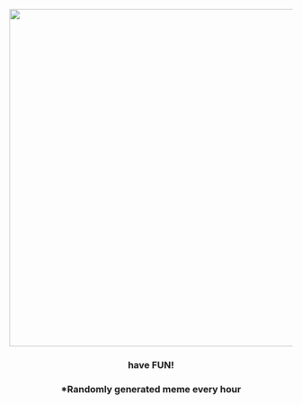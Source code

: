 <p align="center">
        <img src="https://i.redd.it/og7a0ywhhfd91.jpg" width="600" height="600">
        </p>
        <h3 align="center">have FUN!</h3>
        <h3 align="center">*Randomly generated meme every hour</h3>
    